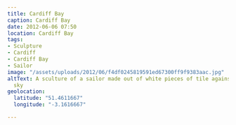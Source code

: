 ```yaml
---
title: Cardiff Bay
caption: Cardiff Bay
date: 2012-06-06 07:50
location: Cardiff Bay
tags:
- Sculpture
- Cardiff
- Cardiff Bay
- Sailor
image: "/assets/uploads/2012/06/f4df0245819591ed67300ff9f9383aac.jpg"
altText: A sculture of a sailor made out of white pieces of tile against the blue
  sky
geolocation:
  latitude: "51.4611667"
  longitude: "-3.1616667"

---
```

